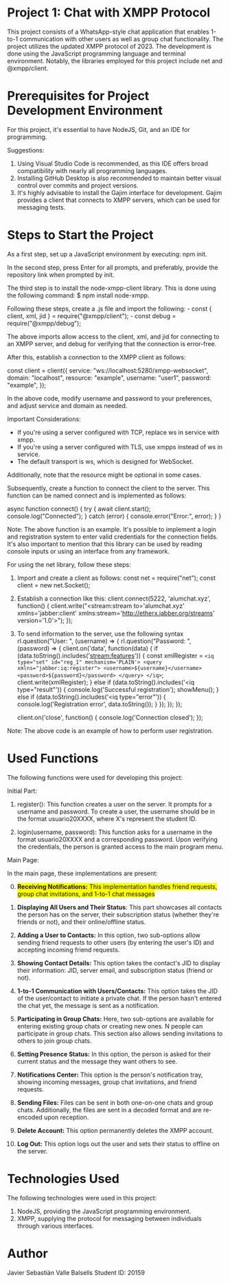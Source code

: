 # Project 1: Chat with XMPP Protocol

This project consists of a WhatsApp-style chat application that enables 1-to-1 communication with other users as well as group chat functionality. The project utilizes the updated XMPP protocol
of 2023. The development is done using the JavaScript programming language and terminal environment. Notably, the libraries employed for this project include net and @xmpp/client.

# Prerequisites for Project Development Environment

For this project, it's essential to have NodeJS, Git, and an IDE for programming.

Suggestions:

1. Using Visual Studio Code is recommended, as this IDE offers broad compatibility with nearly all programming languages.
2. Installing GitHub Desktop is also recommended to maintain better visual control over commits and project versions.
3. It's highly advisable to install the Gajim interface for development. Gajim provides a client that connects to XMPP servers, which can be used for messaging tests.

# Steps to Start the Project
As a first step, set up a JavaScript environment by executing: npm init.

In the second step, press Enter for all prompts, and preferably, provide the repository link when prompted by init.

The third step is to install the node-xmpp-client library. This is done using the following command: $ npm install node-xmpp.

Following these steps, create a .js file and import the following:
    - const { client, xml, jid } = require("@xmpp/client");
    - const debug = require("@xmpp/debug");

The above imports allow access to the client, xml, and jid for connecting to an XMPP server, and debug for verifying that the connection is error-free.

After this, establish a connection to the XMPP client as follows:

const client = client({
    service: "ws://localhost:5280/xmpp-websocket",
    domain: "localhost",
    resource: "example",
    username: "user1",
    password: "example",
});

In the above code, modify username and password to your preferences, and adjust service and domain as needed.

Important Considerations:
- If you're using a server configured with TCP, replace ws in service with xmpp.
- If you're using a server configured with TLS, use xmpps instead of ws in service.
- The default transport is ws, which is designed for WebSocket.

Additionally, note that the resource might be optional in some cases.

Subsequently, create a function to connect the client to the server. This function can be named connect and is implemented as follows:

async function connect() {
    try {
        await client.start();
        console.log("Connected");
    } catch (error) {
        console.error("Error:", error);
    }
}


Note: The above function is an example. It's possible to implement a login and registration system to enter valid credentials for the connection fields. It's also important to mention that this 
library can be used by reading console inputs or using an interface from any framework.

For using the net library, follow these steps:

1. Import and create a client as follows:
    const net = require("net"); 
    const client = new net.Socket();

2. Establish a connection like this:
    client.connect(5222, 'alumchat.xyz', function() {
        client.write("<stream:stream to='alumchat.xyz' xmlns='jabber:client' xmlns:stream='http://etherx.jabber.org/streams' version='1.0'>");
    });


3. To send information to the server, use the following syntax
    rl.question("User: ", (username) => {
        rl.question("Password: ", (password) => {
            client.on('data', function(data) {
                if (data.toString().includes('<stream:features>')) {
                    const xmlRegister = `
                    <iq type="set" id="reg_1" mechanism='PLAIN'>
                        <query xmlns="jabber:iq:register">
                        <username>${username}</username>
                        <password>${password}</password>
                        </query>
                    </iq>
                    `;
                    client.write(xmlRegister);
                } else if (data.toString().includes('<iq type="result"')) {
                    console.log('Successful registration');
                    showMenu();
                } else if (data.toString().includes('<iq type="error"')) {
                    console.log('Registration error', data.toString());
                }
            });
        });
    });



    client.on('close', function() {
        console.log('Connection closed');
    });


Note: The above code is an example of how to perform user registration.



# Used Functions

The following functions were used for developing this project:

Initial Part:

1. register(): This function creates a user on the server. It prompts for a username and password. To create a user, the username should be in the format usuario20XXXX, where X's represent the 
               student ID.

2. login(username, password): This function asks for a username in the format usuario20XXXX and a corresponding password. Upon verifying the credentials, the person is granted access to the main 
                              program menu.

Main Page:
 
In the main page, these implementations are present:

0. <span style="background-color: yellow;"> **Receiving Notifications:**<span> This implementation handles friend requests, group chat invitations, and 1-to-1 chat messages

1. **Displaying All Users and Their Status**: This part showcases all contacts the person has on the server, their subscription status (whether they're friends or not), and their online/offline 
                                          status.

2. **Adding a User to Contacts:** In this option, two sub-options allow sending friend requests to other users (by entering the user's ID) and accepting incoming friend requests.

3. **Showing Contact Details:** This option takes the contact's JID to display their information: JID, server email, and subscription status (friend or not).

4. **1-to-1 Communication with Users/Contacts:** This option takes the JID of the user/contact to initiate a private chat. If the person hasn't entered the chat yet, the message is sent as a 
                                             notification.

5. **Participating in Group Chats:** Here, two sub-options are available for entering existing group chats or creating new ones. N people can participate in group chats. This section also allows 
                                 sending invitations to others to join group chats.

6. **Setting Presence Status:** In this option, the person is asked for their current status and the message they want others to see.

7. **Notifications Center:** This option is the person's notification tray, showing incoming messages, group chat invitations, and friend requests.

8. **Sending Files:** Files can be sent in both one-on-one chats and group chats. Additionally, the files are sent in a decoded format and are re-encoded upon reception.

9. **Delete Account:** This option permanently deletes the XMPP account.

10. **Log Out:** This option logs out the user and sets their status to offline on the server.

# Technologies Used

The following technologies were used in this project:

1. NodeJS, providing the JavaScript programming environment.
2. XMPP, supplying the protocol for messaging between individuals through various interfaces.

# Author
Javier Sebastián Valle Balsells
Student ID: 20159